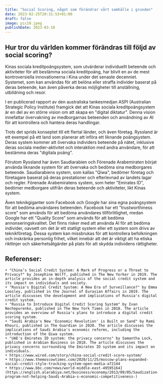 ```yaml
---
title: "Social Scoring, något som förändrar vårt samhälle i grunden"
date: 2023-02-25T20:31:53+01:00
draft: false
image: pic10.jpeg
publishDate: 2023-03-18
---
```

## Hur tror du världen kommer förändras till följd av social scoring?

Kinas sociala kreditpoängsystem, som utvärderar individuellt beteende och aktiviteter för att bestämma sociala kreditpoäng, har blivit en av de mest kontroversiella innovationerna i Kina under det senaste decenniet. Systemet, som kan användas för att belöna eller straffa individer baserat på deras beteende, kan även påverka deras möjligheter till anställning, utbildning och resor.

I en publicerad rapport av den australiska tankesmedjan ASPI (Australian Strategic Policy Institute) framgick det att Kinas sociala kreditpoängsystem är en del av en större vision om att skapa en "digital diktatur". Denna vision innefattar övervakning av medborgarnas beteenden och användning av AI för att kontrollera och hantera deras handlingar.

Trots det sprids konseptet till ett flertal länder, och även företag. Ryssland är ett exempel på ett land som planerar att införa ett liknande poängsystem. Deras system kommer att övervaka individers beteende på nätet, inklusive deras sociala medier-aktivitet och interaktion med andra användare, för att bestämma deras "digitala poäng".

Förutom Ryssland har även Saudiarabien och Förenade Arabemiraten börjat använda liknande system för att övervaka och bedöma sina medborgares beteende. Saudiarabiens system, som kallas "Qiwa", bedömer företag och företagare baserat på deras prestationer och efterlevnad av landets lagar och regler. Förenade Arabemiratens system, som heter "Emirates ID", bedömer medborgare utifrån deras beteende och aktiviteter, likt Kinas system.

Även teknikgiganter som Facebook och Google har sina egna poängsystem för att bedöma användares beteenden. Facebook har ett "trustworthiness score" som används för att bedöma användares tillförlitlighet, medan Google har ett "Quality Score" som används för att bedöma annonseringskvalitet.
Det finns risker med att använda AI för att bedöma individer, oavsett om det är ett statligt system eller ett system som drivs av teknikföretag. Dessa system kan missbrukas för att kontrollera befolkningen och inskränka personlig frihet, vilket innebär att det är viktigt att ha etiska riktlinjer och säkerhetsåtgärder på plats för att skydda individens rättigheter.

## Referenser:
    • "China’s Social Credit System: A Mark of Progress or a Threat to Privacy?" by Josephine Wolff, published in The New Yorker in 2019. The article provides an in-depth analysis of the social credit system and its impact on individuals and society.
    • "Russia's Digital Credit System: A New Era of Surveillance?" by Emma Loosley, published in the Journal of Eurasian Affairs in 2019. The article discusses the development and implications of Russia's digital credit system.
    • "Russia to Introduce Digital Credit Scoring System" by Ivan Nechepurenko, published in The New York Times in 2018. The article provides an overview of Russia's plans to introduce a digital credit scoring system.
    • "Saudi Arabia's New 'Economic Revolution' is Built on Sand" by Rami Khouri, published in The Guardian in 2020. The article discusses the implications of Saudi Arabia's economic reforms, including the introduction of the Qiwa system.
    • "UAE's Emirates ID system: the privacy concerns" by Samantha Lock, published in Arabian Business in 2018. The article discusses the privacy concerns surrounding the Emirates ID system and its impact on individuals.
    • https://www.wired.com/story/china-social-credit-score-system/
    • https://www.themoscowtimes.com/2020/11/25/moscow-plans-expanded-social-credit-style-tracking-system-open-media-a72144
    • https://www.bbc.com/news/world-middle-east-49595164](https://english.alarabiya.net/business/economy/2013/09/05/Saudization-program-not-helping-Saudi-Arabia-s-economic-competitiveness-)
